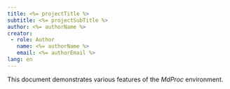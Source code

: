 ```yaml
---
title: <%= projectTitle %>
subtitle: <%= projectSubTitle %>
author: <%= authorName %>
creator:
 - role: Author
   name: <%= authorName %>
   email: <%= authorEmail %>
lang: en
---
```


This document demonstrates various features of the _MdProc_ environment.

<!-- #include inc/includes.md -->

<!-- #include inc/images.md -->

<!-- #include inc/query.md -->

<!-- #include inc/graph.md -->

<!-- #include inc/links.md -->

<!-- #include inc/states.md -->
